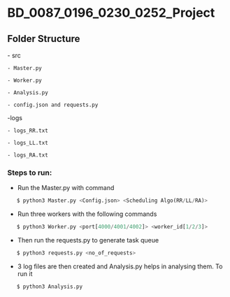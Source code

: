# BD_0087_0196_0230_0252_Project
<h2>Folder Structure</h2>
 - src

    - Master.py
  
    - Worker.py
  
    - Analysis.py
    
    - config.json and requests.py 
  
-logs

    - logs_RR.txt
  
    - logs_LL.txt
  
    - logs_RA.txt
  

<h3>Steps to run:</h3>

- Run the Master.py with command 
 ```python
    $ python3 Master.py <Config.json> <Scheduling Algo(RR/LL/RA)>
  ```
 - Run three workers with the following commands
 ```python
    $ python3 Worker.py <port[4000/4001/4002]> <worker_id[1/2/3]>
 ```
 - Then run the requests.py to generate task queue
 ```python
    $ python3 requests.py <no_of_requests>
 ```
- 3 log files are then created and Analysis.py helps in analysing them. To run it
 ```python
    $ python3 Analysis.py
 ```
